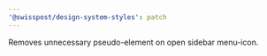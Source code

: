 ```yaml
---
'@swisspost/design-system-styles': patch
---
```


Removes unnecessary pseudo-element on open sidebar menu-icon.
